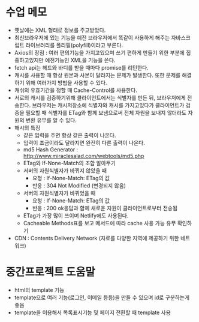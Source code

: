 # 수업 메모
* 옛날에는 XML 형태로 정보를 주고받았다. 
* 최신브라우저에 있는 기능을 예전 브라우저에서 똑같이 사용하게 해주는 자바스크립트 라이브러리를 폴리필(polyfill)이라고 부른다. 
* Axios의 장점 : 여러 편의기능을 가지고있으며 쓰기 편하게 만들기 위한 부분에 집중하고있지만 예전기능인 XML을 기능을 쓴다. 
* fetch api는 헤드와 바디를 받을 때마다 promise를 리턴한다.
* 캐시를 사용할 때 항상 원본과 사본이 달라지는 문제가 발생한다. 또한 문제를 해결하기 위해 여러가지 방법을 사용할 수 있다.
* 캐쉬의 유효기간을 정할 때 Cache-Control를 사용한다.
* 서로의 캐시를 검증하기위해 클라이언트에서는 식별자를 만든 뒤, 브라우저에게 전송한다. 브라우저는 캐시저장소에 식별자와 캐시를 가지고있다가 클라이언트가 검증을 필요할 때 식별자를 ETag와 함께 보냄으로써 전체 자원을 보내지 않더라도 자원의 변환 유무를 알 수 있다.
* 해시의 특징 
  * 같은 입력을 주면 항상 같은 출력이 나온다.
  * 입력이 조금이라도 달라지면 완전히 다른 출력이 나온다. 
  * md5 Hash Generator : http://www.miraclesalad.com/webtools/md5.php
  * ETag와 If-None-Match의 조합 알아두기
  * 서버의 자원식별자가 바뀌지 않았을 때
    * 요청 : If-None-Match: ETag의 값
    * 반응 : 304 Not Modified (변경되지 않음)
  * 서버의 자원식별자가 바뀌었을 때
    * 요청 : If-None-Match: ETag의 값
    * 반응 : 200 ok응답과 함께 새로운 자원이 클라이언트로부터 전송됨
  * ETag가 가장 많이 쓰이며 Netlify에도 사용된다.
  * Cacheable Methods표를 보고 메서드에 따라 cache 사용 가능 유무 확인하기
* CDN : Contents Delivery Network (자료를 다양한 지역에 제공하기 위한 네트워크)

# 중간프로젝트 도움말
* html의 template 기능 
* template으로 여러 기능(로그인, 이메일 등등)을 만들 수 있으며 id로 구분하는게 좋음
* template을 이용해서 목록표시기능 및 페이지 전환할 때 template 사용


